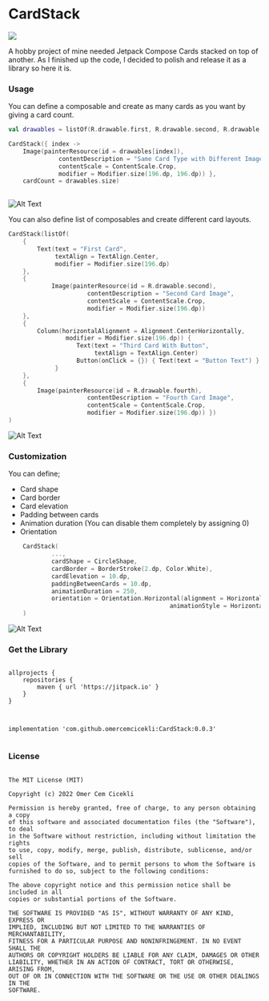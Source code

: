 # CardStack

[![](https://jitpack.io/v/omercemcicekli/CardStack.svg)](https://jitpack.io/#omercemcicekli/CardStack)

A hobby project of mine needed Jetpack Compose Cards stacked on top of another. As I finished up the code, I decided to polish and release it as a library so here it is.

### Usage

You can define a composable and create as many cards as you want by giving a card count.

```kotlin
val drawables = listOf(R.drawable.first, R.drawable.second, R.drawable.third, R.drawable.fourth)

CardStack({ index -> 
	Image(painterResource(id = drawables[index]),
              contentDescription = "Same Card Type with Different Image",
              contentScale = ContentScale.Crop,
              modifier = Modifier.size(196.dp, 196.dp)) },
   	cardCount = drawables.size)
    
```

![Alt Text](https://media.giphy.com/media/4XHSwUus1A71tOOnnA/giphy.gif)

You can also define list of composables and create different card layouts.

```kotlin
CardStack(listOf(
	{
		Text(text = "First Card", 
		     textAlign = TextAlign.Center, 
		     modifier = Modifier.size(196.dp)
	},
   	{
       		Image(painterResource(id = R.drawable.second),
                      contentDescription = "Second Card Image",
                      contentScale = ContentScale.Crop,
                      modifier = Modifier.size(196.dp))
   	}, 
   	{
   		Column(horizontalAlignment = Alignment.CenterHorizontally, 
   				modifier = Modifier.size(196.dp)) {
                   Text(text = "Third Card With Button", 
                   		textAlign = TextAlign.Center)
                   Button(onClick = {}) { Text(text = "Button Text") } 
             }
   	},
   	{
   		Image(painterResource(id = R.drawable.fourth),
                      contentDescription = "Fourth Card Image",
                      contentScale = ContentScale.Crop,
                      modifier = Modifier.size(196.dp)) })
)
```
                             
![Alt Text](https://media.giphy.com/media/0csGgiP6l8tqVTGa6H/giphy.gif)

                         
### Customization

You can define;

* Card shape
* Card border
* Card elevation
* Padding between cards
* Animation duration (You can disable them completely by assigning 0)
* Orientation

```kotlin
	CardStack(
        	...,
	        cardShape = CircleShape, 
        	cardBorder = BorderStroke(2.dp, Color.White),
	        cardElevation = 10.dp,
	        paddingBetweenCards = 10.dp,
        	animationDuration = 250,
	        orientation = Orientation.Horizontal(alignment = HorizontalAlignment.EndToStart,
                                             animationStyle = HorizontalAnimationStyle.FromBottom)
   	)
```
	
![Alt Text](https://media.giphy.com/media/OyIkBjyyKSJ2VJTDQo/giphy.gif)

### Get the Library

<pre>
<code>
allprojects {
	repositories {
		maven { url 'https://jitpack.io' }
	}
}
	</code></pre>

<pre>
<code>
implementation 'com.github.omercemcicekli:CardStack:0.0.3'
	</code></pre>

### License

<pre>
<code>
The MIT License (MIT)
	
Copyright (c) 2022 Omer Cem Cicekli
	
Permission is hereby granted, free of charge, to any person obtaining a copy
of this software and associated documentation files (the "Software"), to deal
in the Software without restriction, including without limitation the rights
to use, copy, modify, merge, publish, distribute, sublicense, and/or sell
copies of the Software, and to permit persons to whom the Software is
furnished to do so, subject to the following conditions:
	
The above copyright notice and this permission notice shall be included in all
copies or substantial portions of the Software.
	
THE SOFTWARE IS PROVIDED "AS IS", WITHOUT WARRANTY OF ANY KIND, EXPRESS OR
IMPLIED, INCLUDING BUT NOT LIMITED TO THE WARRANTIES OF MERCHANTABILITY,
FITNESS FOR A PARTICULAR PURPOSE AND NONINFRINGEMENT. IN NO EVENT SHALL THE
AUTHORS OR COPYRIGHT HOLDERS BE LIABLE FOR ANY CLAIM, DAMAGES OR OTHER
LIABILITY, WHETHER IN AN ACTION OF CONTRACT, TORT OR OTHERWISE, ARISING FROM,
OUT OF OR IN CONNECTION WITH THE SOFTWARE OR THE USE OR OTHER DEALINGS IN THE
SOFTWARE.
	</code></pre>



